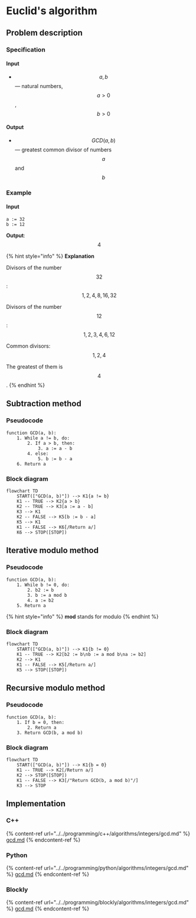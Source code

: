 # Euclid's algorithm

## Problem description

### Specification

#### Input

* $$a, b$$ — natural numbers, $$a>0$$, $$b>0$$

#### Output

* $$GCD(a, b)$$ — greatest common divisor of numbers $$a$$ and $$b$$ 

### Example

#### Input

```
a := 32
b := 12
```

**Output**: $$4$$ 

{% hint style="info" %}
**Explanation**

Divisors of the number $$32$$: $$1, 2, 4, 8, 16, 32$$

Divisors of the number $$12$$: $$1, 2, 3, 4, 6, 12$$

Common divisors: $$1, 2, 4$$ 

The greatest of them is $$4$$.
{% endhint %}

## Subtraction method

### Pseudocode

```
function GCD(a, b):
    1. While a != b, do:
        2. If a > b, then:
            3. a := a - b
        4. else:
            5. b := b - a
    6. Return a
```

### Block diagram

```mermaid
flowchart TD
	START(["GCD(a, b)"]) --> K1{a != b}
	K1 -- TRUE --> K2{a > b}
	K2 -- TRUE --> K3[a := a - b]
	K3 --> K1
	K2 -- FALSE --> K5[b := b - a]
	K5 --> K1
	K1 -- FALSE --> K6[/Return a/]
	K6 --> STOP([STOP])
```

## Iterative modulo method

### Pseudocode

```
function GCD(a, b):
    1. While b != 0, do:
        2. b2 := b
        3. b := a mod b
        4. a := b2
    5. Return a
```

{% hint style="info" %}
**mod** stands for modulo
{% endhint %}

### Block diagram

```mermaid
flowchart TD
	START(["GCD(a, b)"]) --> K1{b != 0}
	K1 -- TRUE --> K2[b2 := b\nb := a mod b\na := b2]
	K2 --> K1
	K1 -- FALSE --> K5[/Return a/]
	K5 --> STOP([STOP])
```

## Recursive modulo method

### Pseudocode

```
function GCD(a, b):
    1. If b = 0, then:
        2. Return a
    3. Return GCD(b, a mod b)
```

### Block diagram

```mermaid
flowchart TD
	START(["GCD(a, b)"]) --> K1{b = 0}
	K1 -- TRUE --> K2[/Return a/]
	K2 --> STOP([STOP])
	K1 -- FALSE --> K3[/"Return GCD(b, a mod b)"/]
	K3 --> STOP
```

## Implementation

### C++

{% content-ref url="../../programming/c++/algorithms/integers/gcd.md" %}
[gcd.md](../../programming/c++/algorithms/integers/gcd.md)
{% endcontent-ref %}

### Python

{% content-ref url="../../programming/python/algorithms/integers/gcd.md" %}
[gcd.md](../../programming/python/algorithms/integers/gcd.md)
{% endcontent-ref %}

### Blockly

{% content-ref url="../../programming/blockly/algorithms/integers/gcd.md" %}
[gcd.md](../../programming/blockly/algorithms/integers/gcd.md)
{% endcontent-ref %}

